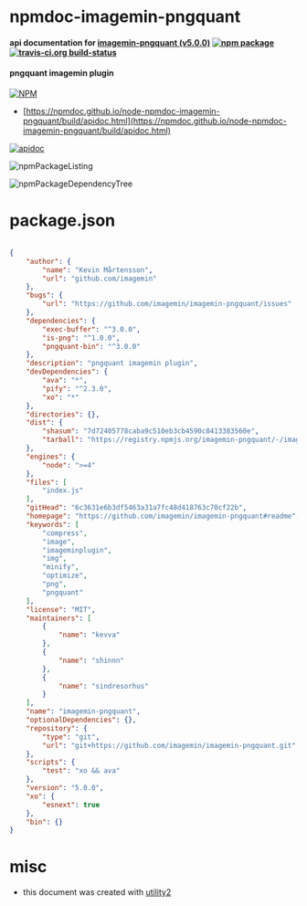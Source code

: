 # npmdoc-imagemin-pngquant

#### api documentation for  [imagemin-pngquant (v5.0.0)](https://github.com/imagemin/imagemin-pngquant#readme)  [![npm package](https://img.shields.io/npm/v/npmdoc-imagemin-pngquant.svg?style=flat-square)](https://www.npmjs.org/package/npmdoc-imagemin-pngquant) [![travis-ci.org build-status](https://api.travis-ci.org/npmdoc/node-npmdoc-imagemin-pngquant.svg)](https://travis-ci.org/npmdoc/node-npmdoc-imagemin-pngquant)

#### pngquant imagemin plugin

[![NPM](https://nodei.co/npm/imagemin-pngquant.png?downloads=true&downloadRank=true&stars=true)](https://www.npmjs.com/package/imagemin-pngquant)

- [https://npmdoc.github.io/node-npmdoc-imagemin-pngquant/build/apidoc.html](https://npmdoc.github.io/node-npmdoc-imagemin-pngquant/build/apidoc.html)

[![apidoc](https://npmdoc.github.io/node-npmdoc-imagemin-pngquant/build/screenCapture.buildCi.browser.%252Ftmp%252Fbuild%252Fapidoc.html.png)](https://npmdoc.github.io/node-npmdoc-imagemin-pngquant/build/apidoc.html)

![npmPackageListing](https://npmdoc.github.io/node-npmdoc-imagemin-pngquant/build/screenCapture.npmPackageListing.svg)

![npmPackageDependencyTree](https://npmdoc.github.io/node-npmdoc-imagemin-pngquant/build/screenCapture.npmPackageDependencyTree.svg)



# package.json

```json

{
    "author": {
        "name": "Kevin Mårtensson",
        "url": "github.com/imagemin"
    },
    "bugs": {
        "url": "https://github.com/imagemin/imagemin-pngquant/issues"
    },
    "dependencies": {
        "exec-buffer": "^3.0.0",
        "is-png": "^1.0.0",
        "pngquant-bin": "^3.0.0"
    },
    "description": "pngquant imagemin plugin",
    "devDependencies": {
        "ava": "*",
        "pify": "^2.3.0",
        "xo": "*"
    },
    "directories": {},
    "dist": {
        "shasum": "7d72405778caba9c510eb3cb4590c8413383560e",
        "tarball": "https://registry.npmjs.org/imagemin-pngquant/-/imagemin-pngquant-5.0.0.tgz"
    },
    "engines": {
        "node": ">=4"
    },
    "files": [
        "index.js"
    ],
    "gitHead": "6c3631e6b3df5463a31a7fc48d418763c70cf22b",
    "homepage": "https://github.com/imagemin/imagemin-pngquant#readme",
    "keywords": [
        "compress",
        "image",
        "imageminplugin",
        "img",
        "minify",
        "optimize",
        "png",
        "pngquant"
    ],
    "license": "MIT",
    "maintainers": [
        {
            "name": "kevva"
        },
        {
            "name": "shinnn"
        },
        {
            "name": "sindresorhus"
        }
    ],
    "name": "imagemin-pngquant",
    "optionalDependencies": {},
    "repository": {
        "type": "git",
        "url": "git+https://github.com/imagemin/imagemin-pngquant.git"
    },
    "scripts": {
        "test": "xo && ava"
    },
    "version": "5.0.0",
    "xo": {
        "esnext": true
    },
    "bin": {}
}
```



# misc
- this document was created with [utility2](https://github.com/kaizhu256/node-utility2)
